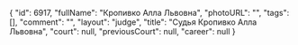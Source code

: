 {
    "id": 6917,
    "fullName": "Кропивко Алла Львовна",
    "photoURL": "",
    "tags": [],
    "comment": "",
    "layout": "judge",
    "title": "Судья Кропивко Алла Львовна",
    "court": null,
    "previousCourt": null,
    "career": null
}